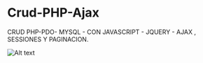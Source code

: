# Crud-PHP-Ajax
CRUD  PHP-PDO- MYSQL -  CON JAVASCRIPT - JQUERY - AJAX ,  SESSIONES
Y PAGINACION.

![Alt text](Crud_PHP_ajax.png)
